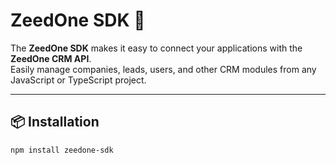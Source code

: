 # ZeedOne SDK 🚀

The **ZeedOne SDK** makes it easy to connect your applications with the **ZeedOne CRM API**.  
Easily manage companies, leads, users, and other CRM modules from any JavaScript or TypeScript project.

---

## 📦 Installation

```bash
npm install zeedone-sdk

